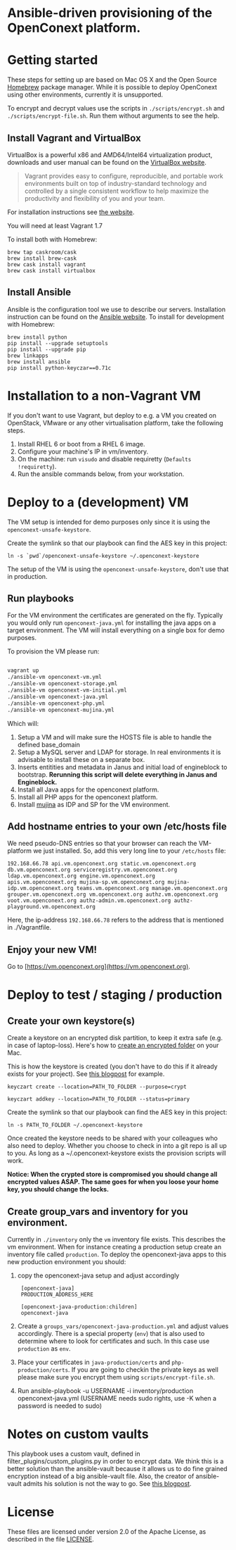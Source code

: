 Ansible-driven provisioning of the OpenConext platform.
==============================

# Getting started

These steps for setting up are based on Mac OS X and the Open Source [Homebrew](http://brew.sh) package manager. 
While it is possible to deploy OpenConext using other environments, currently it is unsupported.

To encrypt and decrypt values use the scripts in `./scripts/encrypt.sh` and `./scripts/encrypt-file.sh`. Run them without arguments to see the help.

## Install Vagrant and VirtualBox

VirtualBox is a powerful x86 and AMD64/Intel64 virtualization product, downloads and user manual can be found on the [VirtualBox website](https://www.virtualbox.org/wiki/Downloads).
> Vagrant provides easy to configure, reproducible, and portable work environments built on top of industry-standard technology and controlled by a single consistent workflow to help maximize the productivity and flexibility of you and your team.

For installation instructions see [the website](https://docs.vagrantup.com/v2/installation/index.html).

You will need at least Vagrant 1.7

To install both with Homebrew:

    brew tap caskroom/cask
    brew install brew-cask
    brew cask install vagrant
    brew cask install virtualbox

## Install Ansible

Ansible is the configuration tool we use to describe our servers.
Installation instruction can be found on the [Ansible website](http://docs.ansible.com/intro_installation.html).
To install for development with Homebrew:

    brew install python
    pip install --upgrade setuptools
    pip install --upgrade pip
    brew linkapps
    brew install ansible
    pip install python-keyczar==0.71c

# Installation to a non-Vagrant VM

If you don't want to use Vagrant, but deploy to e.g. a VM you created on
OpenStack, VMware or any other virtualisation platform, take the following steps.

1. Install RHEL 6 or boot from a RHEL 6 image.
2. Configure your machine's IP in vm/inventory.
3. On the machine: run `visudo` and disable requiretty (`Defaults !requiretty`).
4. Run the ansible commands below, from your workstation.

# Deploy to a (development) VM

The VM setup is intended for demo purposes only since it is using the `openconext-unsafe-keystore`.

Create the symlink so that our playbook can find the AES key in this project:

```
ln -s `pwd`/openconext-unsafe-keystore ~/.openconext-keystore
```

The setup of the VM is using the `openconext-unsafe-keystore`, don't use that in production.


## Run playbooks

For the VM environment the certificates are generated on the fly. Typically you would only run `openconext-java.yml` for installing the java apps on a target environment.
The VM will install everything on a single box for demo purposes.

To provision the VM please run:


```bash

vagrant up
./ansible-vm openconext-vm.yml
./ansible-vm openconext-storage.yml
./ansible-vm openconext-vm-initial.yml
./ansible-vm openconext-java.yml
./ansible-vm openconext-php.yml
./ansible-vm openconext-mujina.yml
```

Which will:

1. Setup a VM and will make sure the HOSTS file is able to handle the defined base_domain
2. Setup a MySQL server and LDAP for storage. In real environments it is advisable to install these on a separate box.
3. Inserts entitities and metadata in Janus and initial load of engineblock to bootstrap. **Rerunning this script will delete everything in Janus and Engineblock.**
4. Install all Java apps for the openconext platform.
5. Install all PHP apps for the openconext platform.
6. Install [mujina](https://github.com/OpenConext/Mujina) as IDP and SP for the VM environment.

## Add hostname entries to your own /etc/hosts file

We need pseudo-DNS entries so that your browser can reach the VM-platform we just installed. So, add this very long line to your `/etc/hosts` file:

```
192.168.66.78 api.vm.openconext.org static.vm.openconext.org db.vm.openconext.org serviceregistry.vm.openconext.org ldap.vm.openconext.org engine.vm.openconext.org  apis.vm.openconext.org mujina-sp.vm.openconext.org mujina-idp.vm.openconext.org teams.vm.openconext.org manage.vm.openconext.org grouper.vm.openconext.org vm.openconext.org authz.vm.openconext.org voot.vm.openconext.org authz-admin.vm.openconext.org authz-playground.vm.openconext.org
```

Here, the ip-address `192.168.66.78` refers to the address that is mentioned in ./Vagrantfile.

## Enjoy your new VM!

Go to [https://vm.openconext.org](https://vm.openconext.org).

# Deploy to test / staging / production

## Create your own keystore(s)

Create a keystore on an encrypted disk partition, to keep it extra safe (e.g. in case of laptop-loss).
Here's how to [create an encrypted folder](http://apple.stackexchange.com/questions/129720/how-can-i-encrypt-a-folder-in-os-x-mavericks) on your Mac.

This is how the keystore is created (you don't have to do this if it already exists for your project).
See [this blogpost](http://www.saltycrane.com/blog/2011/10/notes-using-keyczar-and-python/) for example.

`keyczart create --location=PATH_TO_FOLDER --purpose=crypt`

`keyczart addkey --location=PATH_TO_FOLDER --status=primary`

Create the symlink so that our playbook can find the AES key in this project:

`ln -s PATH_TO_FOLDER ~/.openconext-keystore`

Once created the keystore needs to be shared with your colleagues who also need to deploy. Whether you choose to check in into a git repo is all up to you.
As long as a ~/.openconext-keystore exists the provision scripts will work.

**Notice: When the crypted store is compromised you should change all encrypted values ASAP. The same goes for when you loose your home key, you should change the locks.**

## Create group_vars and inventory for you environment.

Currently in `./inventory` only the `vm` inventory file exists. This describes the vm environment. When for instance creating a production setup create an inventory file called `production`.
To deploy the openconext-java apps to this new production environment you should:

1. copy the openconext-java setup and adjust accordingly

        [openconext-java]
        PRODUCTION_ADDRESS_HERE

        [openconext-java-production:children]
        openconext-java

2. Create a `groups_vars/openconext-java-production.yml` and adjust values accordingly. There is a special property (`env`) that is also used to determine where to look for certificates and such.
    In this case use `production` as `env`.

3. Place your certificates in `java-production/certs` and `php-production/certs`. If you are going to checkin the private keys as well please make sure you encrypt them using `scripts/encrypt-file.sh`.

4. Run ansible-playbook -u USERNAME -i inventory/production openconext-java.yml (USERNAME needs sudo rights, use -K when a password is needed to sudo)

# Notes on custom vaults

This playbook uses a custom vault, defined in filter_plugins/custom_plugins.py in order to encrypt data. We think this is a better solution than the ansible-vault because it allows us to do fine grained encryption instead of a big ansible-vault file.
Also, the creator of ansible-vault admits his solution is not the way to go. See [this blogpost](http://jpmens.net/2014/02/22/my-thoughts-on-ansible-s-vault/).

# License

These files are licensed under version 2.0 of the Apache License, as described in the file [LICENSE](LICENSE).
